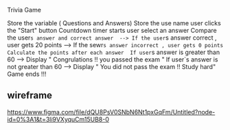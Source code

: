 Trivia Game 


Store the variable ( Questions and Answers)
Store the use name
user clicks the "Start" button
Countdown timer starts 
user select an answer 
Compare the user`s answer and correct answer 
--> If the user`s answer correct , user gets 20 points 
--> If the sewr`s answer incorrect , user gets 0 points 
Calculate the points after each answer 
If user`s answer is greater than 60 
--> Display " Congrulations !! you passed the exam " 
If user`s answer is not greater than 60 
--> Display " You did not pass the exam !! Study hard"
Game ends !!!

## wireframe
https://www.figma.com/file/dQU8PsV0SNbN6Nt1pxGqFm/Untitled?node-id=0%3A1&t=3li9VXyquCm15UB8-0